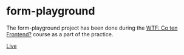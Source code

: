 # form-playground

The form-playground project has been done during the [WTF: Co ten Frontend?](https://cotenfrontend.pl/) course as a part of the practice.

[Live](https://dawid-klos.github.io/form-playground)
